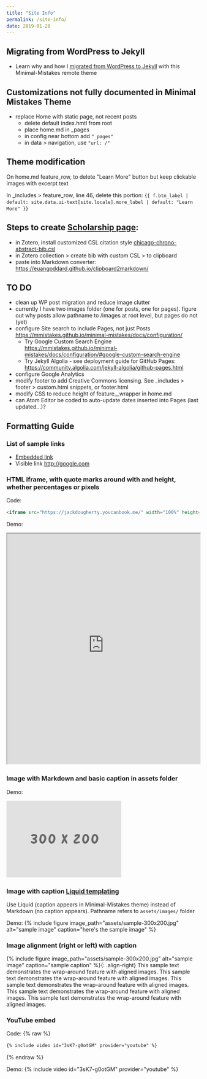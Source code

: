 ```yaml
---
title: "Site Info"
permalink: /site-info/
date: 2019-01-20
---
```


## Migrating from WordPress to Jekyll
- Learn why and how I [migrated from WordPress to Jekyll](2019/01/01/wordpress-to-jekyll) with this Minimal-Mistakes remote theme

## Customizations not fully documented in Minimal Mistakes Theme
- replace Home with static page, not recent posts
  - delete default index.hmtl from root
  - place home.md in _pages
  - in config near bottom add `"_pages"`
  - in data > navigation, use `"url: /"`

## Theme modification

On home.md feature_row, to delete "Learn More" button but keep clickable images with excerpt text

In _includes > feature_row, line 46, delete this portion: `{{ f.btn_label | default: site.data.ui-text[site.locale].more_label | default: "Learn More" }}`

## Steps to create [Scholarship page](/scholarship/):
- in Zotero, install customized CSL citation style [chicago-chrono-abstract-bib.csl](https://github.com/JackDougherty/zotero-custom-styles)
- in Zotero collection > create bib with custom CSL > to clipboard
- paste into Markdown converter: <https://euangoddard.github.io/clipboard2markdown/>


## TO DO
- clean up WP post migration and reduce image clutter
- currently I have two images folder (one for posts, one for pages). figure out why posts allow pathname to /images at root level, but pages do not (yet)
- configure Site search to include Pages, not just Posts <https://mmistakes.github.io/minimal-mistakes/docs/configuration/>
  - Try Google Custom Search Engine <https://mmistakes.github.io/minimal-mistakes/docs/configuration/#google-custom-search-engine>
  - Try Jekyll Algolia - see deployment guide for GitHub Pages: <https://community.algolia.com/jekyll-algolia/github-pages.html>
- configure Google Analytics
- modify footer to add Creative Commons licensing. See _includes > footer > custom.html snippets, or footer.html
- modify CSS to reduce height of feature__wrapper in home.md
- can Atom Editor be coded to auto-update dates inserted into Pages (last updated...)?


## Formatting Guide

### List of sample links
- [Embedded link](http://google.com)
- Visible link <http://google.com>

### HTML iframe, with quote marks around with and height, whether percentages or pixels

Code:
```html
<iframe src="https://jackdougherty.youcanbook.me/" width="100%" height="600px"></iframe>
```
Demo:
<iframe src="https://jackdougherty.youcanbook.me/" width="100%" height="600px"></iframe>

### Image with Markdown and basic caption in assets folder

Demo:

![basic  caption](assets/sample-300x200.jpg)

### Image with caption [Liquid templating](https://jekyllrb.com/docs/liquid/)

Use Liquid (caption appears in Minimal-Mistakes theme) instead of Markdown (no caption appears). Pathname refers to `assets/images/` folder

Demo:
{% include figure image_path="assets/sample-300x200.jpg" alt="sample image" caption="here's the sample image" %}

### Image alignment (right or left) with caption

{% include figure image_path="assets/sample-300x200.jpg" alt="sample image" caption="sample caption" %}{: .align-right}
This sample text demonstrates the wrap-around feature with aligned images. This sample text demonstrates the wrap-around feature with aligned images. This sample text demonstrates the wrap-around feature with aligned images. This sample text demonstrates the wrap-around feature with aligned images. This sample text demonstrates the wrap-around feature with aligned images.

### YouTube embed
Code:
{% raw %}
```markdown
{% include video id="3sK7-g0otGM" provider="youtube" %}
```
{% endraw %}

Demo:
{% include video id="3sK7-g0otGM" provider="youtube" %}
